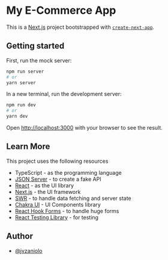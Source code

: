 # My E-Commerce App

This is a [Next.js](https://nextjs.org/) project bootstrapped with [`create-next-app`](https://github.com/vercel/next.js/tree/canary/packages/create-next-app).

## Getting started

First, run the mock server:

```bash
npm run server
# or
yarn server
```

In a new terminal, run the development server:

```bash
npm run dev
# or
yarn dev
```

Open [http://localhost:3000](http://localhost:3000) with your browser to see the result.

## Learn More

This project uses the following resources

- TypeScript - as the programming language
- [JSON Server](https://github.com/typicode/json-server) - to create a fake API
- [React](https://reactjs.org/) - as the UI library
- [Next.js](https://nextjs.org) - the UI framework
- [SWR](https://swr.vercel.app/) - to handle data fetching and server state
- [Chakra UI](https://chakra-ui.com/) - UI Components library
- [React Hook Forms](https://react-hook-form.com/) - to handle huge forms
- [React Testing Library](https://testing-library.com/) - for testing

## Author

- [@jvzaniolo](https://github.com/jvzaniolo)
